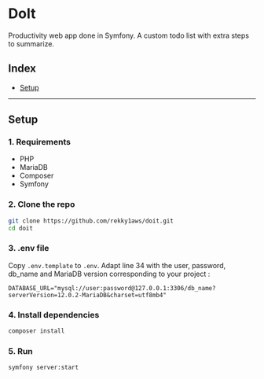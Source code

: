 # DoIt

Productivity web app done in Symfony. A custom todo list with extra steps to summarize.

## Index
 + [Setup](#Setup)

---

## Setup
### 1. Requirements
 + PHP
 + MariaDB
 + Composer
 + Symfony

### 2. Clone the repo
```bash
git clone https://github.com/rekky1aws/doit.git
cd doit
```

### 3. .env file
Copy `.env.template` to `.env`.
Adapt line 34 with the user, password, db_name and MariaDB version corresponding to your project :
```
DATABASE_URL="mysql://user:password@127.0.0.1:3306/db_name?serverVersion=12.0.2-MariaDB&charset=utf8mb4"
```

### 4. Install dependencies
```bash
composer install
```

### 5. Run
```bash
symfony server:start
```